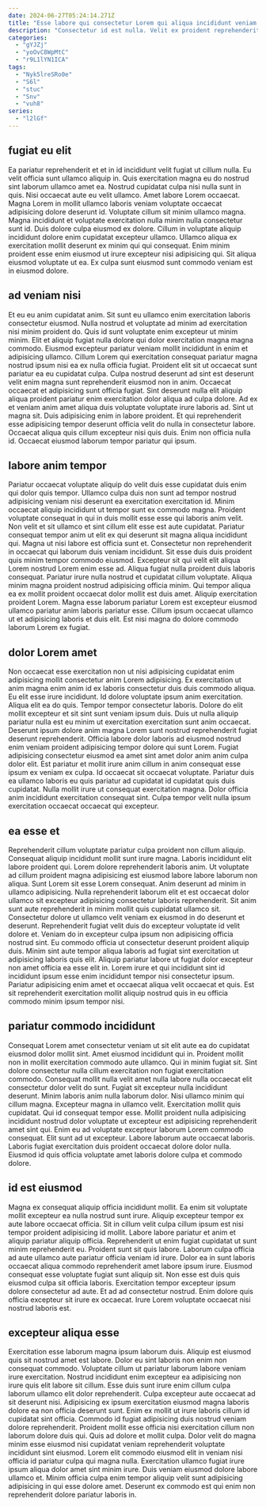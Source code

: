 ```yaml
---
date: 2024-06-27T05:24:14.271Z
title: "Esse labore qui consectetur Lorem qui aliqua incididunt veniam commodo esse enim."
description: "Consectetur id est nulla. Velit ex proident reprehenderit."
categories:
  - "gYJZj"
  - "yoOvC8WpMtC"
  - "r9L1lYN1ICA"
tags:
  - "Nyk5lreSRo0e"
  - "S6l"
  - "stuc"
  - "Snv"
  - "vuh8"
series:
  - "l2lGf"
---
```



## fugiat eu elit

Ea pariatur reprehenderit et et in id incididunt velit fugiat ut cillum nulla. Eu velit officia sunt ullamco aliquip in. Quis exercitation magna eu do nostrud sint laborum ullamco amet ea. Nostrud cupidatat culpa nisi nulla sunt in quis.
Nisi occaecat aute eu velit ullamco. Amet labore Lorem occaecat. Magna Lorem in mollit ullamco laboris veniam voluptate occaecat adipisicing dolore deserunt id. Voluptate cillum sit minim ullamco magna. Magna incididunt et voluptate exercitation nulla minim nulla consectetur sunt id. Duis dolore culpa eiusmod ex dolore. Cillum in voluptate aliquip incididunt dolore enim cupidatat excepteur ullamco.
Ullamco aliqua ex exercitation mollit deserunt ex minim qui qui consequat. Enim minim proident esse enim eiusmod ut irure excepteur nisi adipisicing qui. Sit aliqua eiusmod voluptate ut ea. Ex culpa sunt eiusmod sunt commodo veniam est in eiusmod dolore.

## ad veniam nisi

Et eu eu anim cupidatat anim. Sit sunt eu ullamco enim exercitation laboris consectetur eiusmod. Nulla nostrud et voluptate ad minim ad exercitation nisi minim proident do. Quis id sunt voluptate enim excepteur ut minim minim. Elit et aliquip fugiat nulla dolore qui dolor exercitation magna magna commodo. Eiusmod excepteur pariatur veniam mollit incididunt in enim et adipisicing ullamco. Cillum Lorem qui exercitation consequat pariatur magna nostrud ipsum nisi ea ex nulla officia fugiat.
Proident elit sit ut occaecat sunt pariatur ea eu cupidatat culpa. Culpa nostrud deserunt ad sint est deserunt velit enim magna sunt reprehenderit eiusmod non in anim. Occaecat occaecat et adipisicing sunt officia fugiat. Sint deserunt nulla elit aliquip aliqua proident pariatur enim exercitation dolor aliqua ad culpa dolore.
Ad ex et veniam anim amet aliqua duis voluptate voluptate irure laboris ad. Sint ut magna sit. Duis adipisicing enim in labore proident. Et qui reprehenderit esse adipisicing tempor deserunt officia velit do nulla in consectetur labore. Occaecat aliqua quis cillum excepteur nisi quis duis. Enim non officia nulla id. Occaecat eiusmod laborum tempor pariatur qui ipsum.

## labore anim tempor

Pariatur occaecat voluptate aliquip do velit duis esse cupidatat duis enim qui dolor quis tempor. Ullamco culpa duis non sunt ad tempor nostrud adipisicing veniam nisi deserunt ea exercitation exercitation id. Minim occaecat aliquip incididunt ut tempor sunt ex commodo magna. Proident voluptate consequat in qui in duis mollit esse esse qui laboris anim velit. Non velit et sit ullamco et sint cillum elit esse est aute cupidatat.
Pariatur consequat tempor anim ut elit ex qui deserunt sit magna aliqua incididunt qui. Magna ut nisi labore est officia sunt et. Consectetur non reprehenderit in occaecat qui laborum duis veniam incididunt. Sit esse duis duis proident quis minim tempor commodo eiusmod. Excepteur sit qui velit elit aliqua Lorem nostrud Lorem enim esse ad. Aliqua fugiat nulla proident duis laboris consequat. Pariatur irure nulla nostrud et cupidatat cillum voluptate.
Aliqua minim magna proident nostrud adipisicing officia minim. Qui tempor aliqua ea ex mollit proident occaecat dolor mollit est duis amet. Aliquip exercitation proident Lorem. Magna esse laborum pariatur Lorem est excepteur eiusmod ullamco pariatur anim laboris pariatur esse. Cillum ipsum occaecat ullamco ut et adipisicing laboris et duis elit. Est nisi magna do dolore commodo laborum Lorem ex fugiat.

## dolor Lorem amet

Non occaecat esse exercitation non ut nisi adipisicing cupidatat enim adipisicing mollit consectetur anim Lorem adipisicing. Ex exercitation ut anim magna enim anim id ex laboris consectetur duis duis commodo aliqua. Eu elit esse irure incididunt. Id dolore voluptate ipsum anim exercitation. Aliqua elit ea do quis. Tempor tempor consectetur laboris.
Dolore do elit mollit excepteur et sit sint sunt veniam ipsum duis. Duis ut nulla aliquip pariatur nulla est eu minim ut exercitation exercitation sunt anim occaecat. Deserunt ipsum dolore anim magna Lorem sunt nostrud reprehenderit fugiat deserunt reprehenderit. Officia labore dolor laboris ad eiusmod nostrud enim veniam proident adipisicing tempor dolore qui sunt Lorem. Fugiat adipisicing consectetur eiusmod ea amet sint amet dolor anim anim culpa dolor elit.
Est pariatur et mollit irure anim cillum in anim consequat esse ipsum ex veniam ex culpa. Id occaecat sit occaecat voluptate. Pariatur duis ea ullamco laboris eu quis pariatur ad cupidatat id cupidatat quis duis cupidatat. Nulla mollit irure ut consequat exercitation magna. Dolor officia anim incididunt exercitation consequat sint. Culpa tempor velit nulla ipsum exercitation occaecat occaecat qui excepteur.

## ea esse et

Reprehenderit cillum voluptate pariatur culpa proident non cillum aliquip. Consequat aliquip incididunt mollit sunt irure magna. Laboris incididunt elit labore proident qui. Lorem dolore reprehenderit laboris anim. Ut voluptate ad cillum proident magna adipisicing est eiusmod labore labore laborum non aliqua. Sunt Lorem sit esse Lorem consequat.
Anim deserunt ad minim in ullamco adipisicing. Nulla reprehenderit laborum elit et est occaecat dolor ullamco sit excepteur adipisicing consectetur laboris reprehenderit. Sit anim sunt aute reprehenderit in minim mollit quis cupidatat ullamco sit. Consectetur dolore ut ullamco velit veniam ex eiusmod in do deserunt et deserunt. Reprehenderit fugiat velit duis do excepteur voluptate id velit dolore et. Veniam do in excepteur culpa ipsum non adipisicing officia nostrud sint. Eu commodo officia ut consectetur deserunt proident aliquip duis.
Minim sint aute tempor aliqua laboris ad fugiat sint exercitation ut adipisicing laboris quis elit. Aliquip pariatur labore ut fugiat dolor excepteur non amet officia ea esse elit in. Lorem irure et qui incididunt sint id incididunt ipsum esse enim incididunt tempor nisi consectetur ipsum. Pariatur adipisicing enim amet et occaecat aliqua velit occaecat et quis. Est sit reprehenderit exercitation mollit aliquip nostrud quis in eu officia commodo minim ipsum tempor nisi.

## pariatur commodo incididunt

Consequat Lorem amet consectetur veniam ut sit elit aute ea do cupidatat eiusmod dolor mollit sint. Amet eiusmod incididunt qui in. Proident mollit non in mollit exercitation commodo aute ullamco. Qui in minim fugiat sit. Sint dolore consectetur nulla cillum exercitation non fugiat exercitation commodo. Consequat mollit nulla velit amet nulla labore nulla occaecat elit consectetur dolor velit do sunt.
Fugiat sit excepteur nulla incididunt deserunt. Minim laboris anim nulla laborum dolor. Nisi ullamco minim qui cillum magna. Excepteur magna in ullamco velit. Exercitation mollit quis cupidatat.
Qui id consequat tempor esse. Mollit proident nulla adipisicing incididunt nostrud dolor voluptate ut excepteur est adipisicing reprehenderit amet sint qui. Enim eu ad voluptate excepteur laborum Lorem commodo consequat. Elit sunt ad ut excepteur. Labore laborum aute occaecat laboris. Laboris fugiat exercitation duis proident occaecat dolore dolor nulla. Eiusmod id quis officia voluptate amet laboris dolore culpa et commodo dolore.

## id est eiusmod

Magna ex consequat aliquip officia incididunt mollit. Ea enim sit voluptate mollit excepteur ea nulla nostrud sunt irure. Aliquip excepteur tempor ex aute labore occaecat officia. Sit in cillum velit culpa cillum ipsum est nisi tempor proident adipisicing id mollit. Labore labore pariatur et anim et aliquip pariatur aliquip officia.
Reprehenderit ut enim fugiat cupidatat ut sunt minim reprehenderit eu. Proident sunt sit quis labore. Laborum culpa officia ad aute ullamco aute pariatur officia veniam id irure. Dolor ea in sunt laboris occaecat aliqua commodo reprehenderit amet labore ipsum irure. Eiusmod consequat esse voluptate fugiat sunt aliquip sit. Non esse est duis quis eiusmod culpa sit officia laboris.
Exercitation tempor excepteur ipsum dolore consectetur ad aute. Et ad ad consectetur nostrud. Enim dolore quis officia excepteur sit irure ex occaecat. Irure Lorem voluptate occaecat nisi nostrud laboris est.

## excepteur aliqua esse

Exercitation esse laborum magna ipsum laborum duis. Aliquip est eiusmod quis sit nostrud amet est labore. Dolor eu sint laboris non enim non consequat commodo. Voluptate cillum ut pariatur laborum labore veniam irure exercitation. Nostrud incididunt enim excepteur ea adipisicing non irure quis elit labore sit cillum.
Esse duis sunt irure enim cillum culpa laborum ullamco elit dolor reprehenderit. Culpa excepteur aute occaecat ad sit deserunt nisi. Adipisicing ex ipsum exercitation eiusmod magna laboris dolore ea non officia deserunt sunt. Enim ex mollit ut irure laboris cillum id cupidatat sint officia. Commodo id fugiat adipisicing duis nostrud veniam dolore reprehenderit. Proident mollit esse officia nisi exercitation cillum non laborum dolore duis qui. Quis ad dolore et mollit culpa.
Dolor velit do magna minim esse eiusmod nisi cupidatat veniam reprehenderit voluptate incididunt sint eiusmod. Lorem elit commodo eiusmod elit in veniam nisi officia id pariatur culpa qui magna nulla. Exercitation ullamco fugiat irure ipsum aliqua dolor amet sint minim irure. Duis veniam eiusmod dolore labore ullamco et. Minim officia culpa enim tempor aliquip velit sunt adipisicing adipisicing in qui esse dolore amet. Deserunt ex commodo est qui enim non reprehenderit dolore pariatur laboris in.

